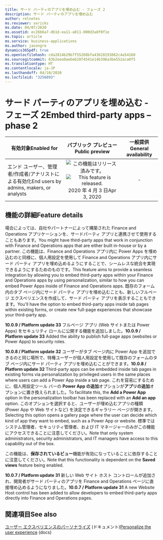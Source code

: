 ```yaml
---
title: サード パーティのアプリを埋め込む - フェーズ 2
description: サード パーティのアプリを埋め込む
author: relnotes
ms.reviewer: sericks
ms.date: 04/07/2020
ms.assetid: ec26b6a7-db1d-ea11-a811-000d3a8f0f1e
ms.topic: article
ms.service: business-applications
ms.author: jasongre
dynamics365pdf: true
ms.openlocfilehash: cda2814b29b7f55268bfa43628293862c4a54160
ms.sourcegitcommit: 63b2eea9aebeb28f4541e14b396a3be552aca0f5
ms.translationtype: HT
ms.contentlocale: ja-JP
ms.lasthandoff: 04/10/2020
ms.locfileid: "3256093"
---
```

# <a name="embed-third-party-apps--phase-2"></a><span data-ttu-id="88d1a-103">サード パーティのアプリを埋め込む - フェーズ 2</span><span class="sxs-lookup"><span data-stu-id="88d1a-103">Embed third-party apps – phase 2</span></span>


| <span data-ttu-id="88d1a-104">有効対象</span><span class="sxs-lookup"><span data-stu-id="88d1a-104">Enabled for</span></span>    |  <span data-ttu-id="88d1a-105">パブリック プレビュー</span><span class="sxs-lookup"><span data-stu-id="88d1a-105">Public preview</span></span> | <span data-ttu-id="88d1a-106">一般提供</span><span class="sxs-lookup"><span data-stu-id="88d1a-106">General availability</span></span> | 
| ---------- | :----------: |:----------: |
|<span data-ttu-id="88d1a-107">エンド ユーザー、管理者/作成者/アナリストによる有効化</span><span class="sxs-lookup"><span data-stu-id="88d1a-107">End users by admins, makers, or analysts</span></span>|<span data-ttu-id="88d1a-108">![この機能はリリース済みです。](/dynamics365-release-plan/media/green-checkmark.png "この機能はリリース済みです。")</span><span class="sxs-lookup"><span data-stu-id="88d1a-108">![This feature is released.](/dynamics365-release-plan/media/green-checkmark.png "This feature is released.")</span></span> <span data-ttu-id="88d1a-109">2020 年 4 月 3 日</span><span class="sxs-lookup"><span data-stu-id="88d1a-109">Apr 3, 2020</span></span>| -|






## <a name="feature-details"></a><span data-ttu-id="88d1a-110">機能の詳細</span><span class="sxs-lookup"><span data-stu-id="88d1a-110">Feature details</span></span>
<!--feature detail start -->
<span data-ttu-id="88d1a-111">場合によっては、自社やパートナーによって構築された Finance and Operations アプリケーションを、サードパーティ アプリと連携させて使用することもあります。</span><span class="sxs-lookup"><span data-stu-id="88d1a-111">You might have third-party apps that work in conjunction with Finance and Operations apps that are either built in-house or by a partner.</span></span> <span data-ttu-id="88d1a-112">この機能は、Finance and Operations アプリ内に Power Apps を埋め込むのと同様に、個人用設定を使用して Finance and Operations アプリ内にサード パーティ アプリを埋め込めるようにすることで、シームレスな統合を実現できるようにするためのものです。</span><span class="sxs-lookup"><span data-stu-id="88d1a-112">This feature aims to provide a seamless integration by allowing you to embed third-party apps within your Finance and Operations apps by using personalization, similar to how you can embed Power Apps inside of Finance and Operations apps.</span></span> <span data-ttu-id="88d1a-113">既存のフォーム内のタブ ページ内にサード パーティ アプリを埋め込むことも、新しいフルページ エクスペリエンスを作成して、サード パーティ アプリを表示することもできます。</span><span class="sxs-lookup"><span data-stu-id="88d1a-113">You'll have the option to embed third-party apps inside tab pages within existing forms, or create new full-page experiences that showcase your third-party app.</span></span>

<span data-ttu-id="88d1a-114">**10.0.9 / Platform update 33** フルページ アプリ (Web サイトまたは Power Apps) をセキュリティ ロールに公開する機能を追加しました。</span><span class="sxs-lookup"><span data-stu-id="88d1a-114">**10.0.9 / Platform update 33** Added the ability to publish full-page apps (websites or Power Apps) to security roles.</span></span>  

<span data-ttu-id="88d1a-115">**10.0.8 / Platform update 32** ユーザーがタブ ページ内に Power App を追加できるのと同じ場所で、特権ユーザーが個人用設定を使用して既存のフォームのタブ ページ内にサード パーティ アプリを埋め込むことができます。</span><span class="sxs-lookup"><span data-stu-id="88d1a-115">**10.0.8 / Platform update 32** Third-party apps can be embedded inside tab pages in existing forms via personalization by privileged users in the same places where users can add a Power App inside a tab page.</span></span> <span data-ttu-id="88d1a-116">これを容易にするために、個人用設定ツール バーの **Power App の追加**オプションが**アプリの追加**オプションに置き換えられました。</span><span class="sxs-lookup"><span data-stu-id="88d1a-116">To facilitate this, the **Add a Power App** option in the personalization toolbar has been replaced with an **Add an app** option.</span></span> <span data-ttu-id="88d1a-117">このオプションを選択すると、ユーザーが埋め込むアプリの種類 (Power App や Web サイトなど) を決定できるギャラリー ページが開きます。</span><span class="sxs-lookup"><span data-stu-id="88d1a-117">Selecting this option opens a gallery page where the user can decide which kind of app they want to embed, such as a Power App or website.</span></span> <span data-ttu-id="88d1a-118">標準ではシステム管理者、セキュリティ管理者、および IT マネージャーのみがこの機能にアクセスできることに注意してください。</span><span class="sxs-lookup"><span data-stu-id="88d1a-118">Note that only system administrators, security administrators, and IT managers have access to this capability out of the box.</span></span>  

<span data-ttu-id="88d1a-119">この機能は、**保存されているビュー**機能が有効になっていることに依存することに注意してください。</span><span class="sxs-lookup"><span data-stu-id="88d1a-119">Note that this functionality is dependent on the **Saved views** feature being enabled.</span></span>

<span data-ttu-id="88d1a-120">**10.0.7 / Platform update 31** 新しい Web サイト ホスト コントロールが追加され、開発者がサード パーティのアプリを Finance and Operations ページに直接埋め込めるようになりました。</span><span class="sxs-lookup"><span data-stu-id="88d1a-120">**10.0.7 / Platform update 31** A new Website Host control has been added to allow developers to embed third-party apps directly into Finance and Operations pages.</span></span>
<!--feature detail end -->










## <a name="see-also"></a><span data-ttu-id="88d1a-121">関連項目</span><span class="sxs-lookup"><span data-stu-id="88d1a-121">See also</span></span>

<!--docs start-->
<span data-ttu-id="88d1a-122">[ユーザー エクスペリエンスのパーソナライズ](https://docs.microsoft.com/dynamics365/fin-ops-core/fin-ops/get-started/personalize-user-experience) (ドキュメント)</span><span class="sxs-lookup"><span data-stu-id="88d1a-122">[Personalize the user experience](https://docs.microsoft.com/dynamics365/fin-ops-core/fin-ops/get-started/personalize-user-experience) (docs)</span></span>
<!--docs end-->
